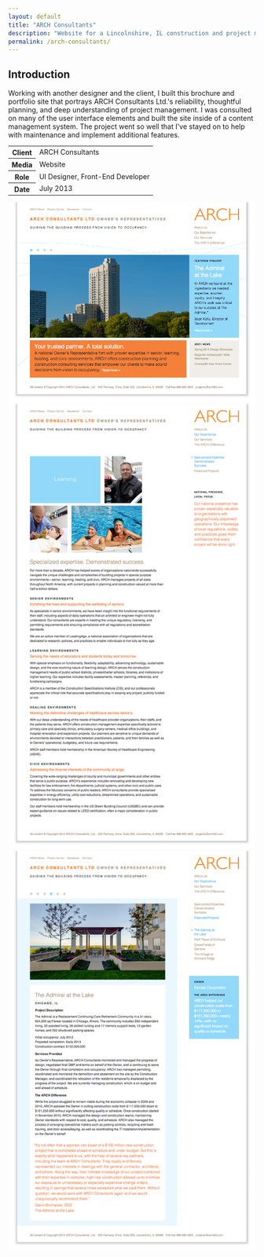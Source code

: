 ```yaml
---
layout: default
title: "ARCH Consultants"
description: "Website for a Lincolnshire, IL construction and project management company."
permalink: /arch-consultants/
---
```


<section>
	<h2 class="visually-hidden">Introduction</h2>
	<div>
		<p>Working with another designer and the client, I built this brochure and portfolio site that portrays ARCH Consultants Ltd.'s reliability, thoughtful planning, and deep understanding of project management. I was consulted on many of the user interface elements and built the site inside of a content management system. The project went so well that I've stayed on to help with maintenance and implement additional features.</p>
	</div>
	<div>
		<table>
			<tbody>
				<tr>
					<th>Client</th>
					<td>ARCH Consultants</td>
				</tr>
				<tr>
					<th>Media</th>
					<td>Website</td>
				</tr>
				<tr>
					<th>Role</th>
					<td>UI Designer, Front-End Developer</td>
				</tr>
				<tr>
					<th>Date</th>
					<td>July 2013</td>
				</tr>
			</tbody>
		</table>
	</div>
</section>
<section>
	<div class="span-2">
		<img src="/work-item-screens/archltd-1.png" alt="ARCH Consultants Screenshot 1">
	</div>
	<div>
		<img src="/work-item-screens/archltd-2.png" alt="ARCH Consultants Screenshot 2">
	</div>
	<div>
		<img src="/work-item-screens/archltd-3.png" alt="ARCH Consultants Screenshot 2">
	</div>
</section>
